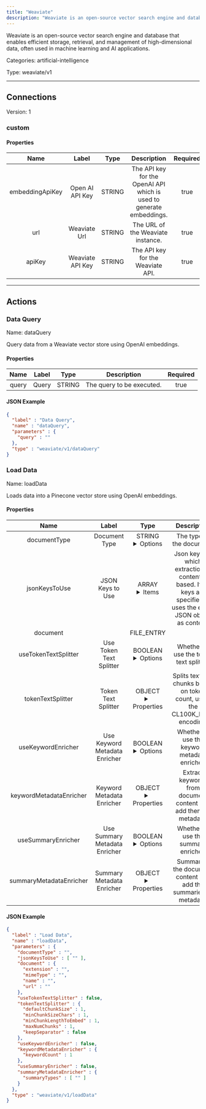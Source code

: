```yaml
---
title: "Weaviate"
description: "Weaviate is an open-source vector search engine and database that enables efficient storage, retrieval, and management of high-dimensional data, often used in machine learning and AI applications."
---
```


Weaviate is an open-source vector search engine and database that enables efficient storage, retrieval, and management of high-dimensional data, often used in machine learning and AI applications.


Categories: artificial-intelligence


Type: weaviate/v1

<hr />



## Connections

Version: 1


### custom

#### Properties

|      Name       |      Label     |     Type     |     Description     | Required |
|:---------------:|:--------------:|:------------:|:-------------------:|:--------:|
| embeddingApiKey | Open AI API Key | STRING | The API key for the OpenAI API which is used to generate embeddings. | true |
| url | Weaviate Url | STRING | The URL of the Weaviate instance. | true |
| apiKey | Weaviate API Key | STRING | The API key for the Weaviate API. | true |





<hr />



## Actions


### Data Query
Name: dataQuery

Query data from a Weaviate vector store using OpenAI embeddings.

#### Properties

|      Name       |      Label     |     Type     |     Description     | Required |
|:---------------:|:--------------:|:------------:|:-------------------:|:--------:|
| query | Query | STRING | The query to be executed. | true |


#### JSON Example
```json
{
  "label" : "Data Query",
  "name" : "dataQuery",
  "parameters" : {
    "query" : ""
  },
  "type" : "weaviate/v1/dataQuery"
}
```


### Load Data
Name: loadData

Loads data into a Pinecone vector store using OpenAI embeddings.

#### Properties

|      Name       |      Label     |     Type     |     Description     | Required |
|:---------------:|:--------------:|:------------:|:-------------------:|:--------:|
| documentType | Document Type | STRING <details> <summary> Options </summary> JSON, MD, PDF, TXT, TIKA </details> | The type of the document. | true |
| jsonKeysToUse | JSON Keys to Use | ARRAY <details> <summary> Items </summary> [STRING] </details> | Json keys on which extraction of content is based. If no keys are specified, it uses the entire JSON object as content. | false |
| document | | FILE_ENTRY |  | true |
| useTokenTextSplitter | Use Token Text Splitter | BOOLEAN <details> <summary> Options </summary> true, false </details> | Whether to use the token text splitter. | true |
| tokenTextSplitter | Token Text Splitter | OBJECT <details> <summary> Properties </summary> {INTEGER\(defaultChunkSize), INTEGER\(minChunkSizeChars), INTEGER\(minChunkLengthToEmbed), INTEGER\(maxNumChunks), BOOLEAN\(keepSeparator)} </details> | Splits text into chunks based on token count, using the CL100K_BASE encoding. | true |
| useKeywordEnricher | Use Keyword Metadata Enricher | BOOLEAN <details> <summary> Options </summary> true, false </details> | Whether to use the keyword metadata enricher. | true |
| keywordMetadataEnricher | Keyword Metadata Enricher | OBJECT <details> <summary> Properties </summary> {INTEGER\(keywordCount)} </details> | Extract keywords from document content and add them as metadata. | true |
| useSummaryEnricher | Use Summary Metadata Enricher | BOOLEAN <details> <summary> Options </summary> true, false </details> | Whether to use the summary enricher. | true |
| summaryMetadataEnricher | Summary Metadata Enricher | OBJECT <details> <summary> Properties </summary> {[STRING]\(summaryTypes)} </details> | Summarize the document content and add the summaries as metadata. | true |


#### JSON Example
```json
{
  "label" : "Load Data",
  "name" : "loadData",
  "parameters" : {
    "documentType" : "",
    "jsonKeysToUse" : [ "" ],
    "document" : {
      "extension" : "",
      "mimeType" : "",
      "name" : "",
      "url" : ""
    },
    "useTokenTextSplitter" : false,
    "tokenTextSplitter" : {
      "defaultChunkSize" : 1,
      "minChunkSizeChars" : 1,
      "minChunkLengthToEmbed" : 1,
      "maxNumChunks" : 1,
      "keepSeparator" : false
    },
    "useKeywordEnricher" : false,
    "keywordMetadataEnricher" : {
      "keywordCount" : 1
    },
    "useSummaryEnricher" : false,
    "summaryMetadataEnricher" : {
      "summaryTypes" : [ "" ]
    }
  },
  "type" : "weaviate/v1/loadData"
}
```





